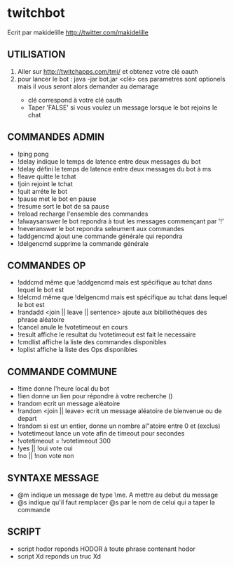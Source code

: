 # twitchbot

Ecrit par makidelille http://twitter.com/makidelille



## UTILISATION

1. Aller sur http://twitchapps.com/tmi/ et obtenez votre clé oauth
2. pour lancer le bot : java -jar bot.jar <clé> <FALSE > ces parametres sont optionels mais il vous seront alors demander au demarage
    * clé correspond à votre clé oauth
    * Taper 'FALSE' si vous voulez un message lorsque le bot rejoins le chat  

## COMMANDES ADMIN

* !ping pong
* !delay indique le temps de latence entre deux messages du bot
* !delay <par> défini le temps de latence entre deux messages du bot à <par>ms
* !leave quitte le tchat
* !join <par> rejoint le tchat <par>
* !quit arréte le bot
* !pause met le bot en pause
* !resume sort le bot de sa pause
* !reload recharge l'ensemble des commandes
* !alwaysanswer le bot repondra à tout les messages commençant par '!'
* !neveranswer le bot repondra seleument aux commandes
* !addgencmd <cmd> <msg> ajout une commande générale <cmd> qui repondra <msg>
* !delgencmd <cmd> supprime la commande générale <cmd>

## COMMANDES OP

* !addcmd <cmd> <msg> même que !addgencmd mais est spécifique au tchat dans lequel le bot est
* !delcmd <cmd> même que !delgencmd mais est spécifique au tchat dans lequel le bot est
* !randadd <join || leave || sentence> <msg> ajoute <msg> aux bibiliothèques des phrase aléatoire
* !cancel anule le !votetimeout en cours
* !result affiche le resultat du !votetimeout est fait le necessaire
* !cmdlist affiche la liste des commandes disponibles
* !oplist affiche la liste des Ops disponibles

## COMMANDE COMMUNE

* !time donne l'heure local du bot
* !lien <par> donne un lien pour répondre à votre recherche (<par>)
* !random ecrit un message aléatoire
* !random <join || leave> ecrit un message aléatoire de bienvenue ou de depart
* !random <par> si <par> est un entier, donne un nombre al"atoire entre 0 et <par> (exclus)
* !votetimeout <par> <temps> lance un vote afin de timeout <par> pour <temps> secondes
* !votetimeout <par> = !votetimeout <par> 300
* !yes || !oui vote oui
* !no || !non vote non


## SYNTAXE MESSAGE

* @m indique un message de type \me. A mettre au debut du message
* @s indique qu'il faut remplacer @s par le nom de celui qui a taper la commande

## SCRIPT

* script hodor reponds HODOR à toute phrase contenant hodor
* script Xd reponds un truc Xd
